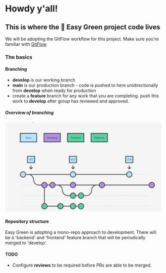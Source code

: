 # Howdy y'all!

## This is where the 🍃 Easy Green project code lives

We will be adopting the GitFlow workflow for this project. Make sure you're familiar with [GitFlow](https://github.com/bspeelmeyer/EasyGreenApplication.git)

### The basics

#### Branching

- **develop** is our working branch
- **main** is our production branch - code is pushed to here unidirectionally from **develop** when ready for production
- create a **feature** branch for any work that you are completing. push this work to **develop** after group has reviewed and approved.

##### Overview of branching

![Overview of branching](img/git-flow.png)

#### Repository structure

Easy Green is adopting a mono-repo approach to development. There will be a 'backend' and 'frontend' feature branch that will be periodically merged to 'develop'. 

#### TODO

- Configure **reviews** to be required before PRs are able to be merged.

